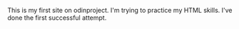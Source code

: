 This is my first site on odinproject. I'm trying to practice my HTML skills.
I've done the first successful attempt.